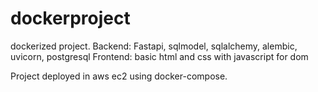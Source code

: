 # dockerproject
dockerized project. 
Backend: Fastapi, sqlmodel, sqlalchemy, alembic, uvicorn, postgresql
Frontend: basic html and css with javascript for dom

Project deployed in aws ec2 using docker-compose.
